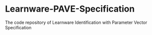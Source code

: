 # Learnware-PAVE-Specification
The code repository of Learnware Identification with Parameter Vector Specification
